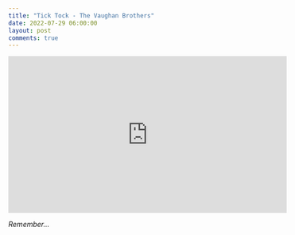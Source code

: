 ```yaml
---
title: "Tick Tock - The Vaughan Brothers"
date: 2022-07-29 06:00:00
layout: post
comments: true
---
```


<iframe width="560" height="315" src="https://www.youtube.com/embed/N8uUTW9zPbM" title="YouTube video player" frameborder="0" allow="accelerometer; autoplay; clipboard-write; encrypted-media; gyroscope; picture-in-picture" allowfullscreen></iframe>




*Remember...*
